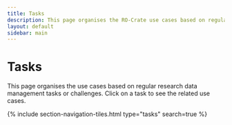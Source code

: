 ```yaml
---
title: Tasks
description: This page organises the RO-Crate use cases based on regular research data management tasks or challenges.
layout: default
sidebar: main
---
```


# Tasks

This page organises the use cases based on regular research data management tasks or challenges. Click on a task to see the related use cases.

{% include section-navigation-tiles.html type="tasks" search=true %}
